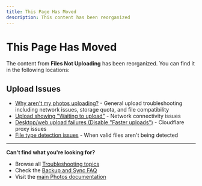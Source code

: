 ```yaml
---
title: This Page Has Moved
description: This content has been reorganized
---
```


# This Page Has Moved

The content from **Files Not Uploading** has been reorganized. You can find it in the following locations:

## Upload Issues

- [Why aren't my photos uploading?](/photos/faq/troubleshooting#photos-not-uploading) - General upload troubleshooting including network issues, storage quota, and file compatibility
- [Upload showing "Waiting to upload"](/photos/faq/troubleshooting#photos-not-uploading) - Network connectivity issues
- [Desktop/web upload failures (Disable "Faster uploads")](/photos/faq/troubleshooting#faster-uploads) - Cloudflare proxy issues
- [File type detection issues](/photos/faq/troubleshooting#photos-not-uploading) - When valid files aren't being detected

---

**Can't find what you're looking for?**

- Browse all [Troubleshooting topics](/photos/faq/troubleshooting)
- Check the [Backup and Sync FAQ](/photos/faq/backup-and-sync)
- Visit the [main Photos documentation](/photos/)
